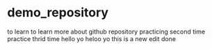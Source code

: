 # demo_repository
to learn
to learn more about github repository
practicing second time
practice thrid time
hello
yo
heloo yo
this is a new edit done
